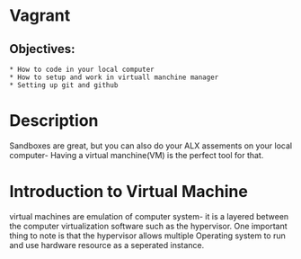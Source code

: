 # Vagrant
## Objectives:
    * How to code in your local computer
    * How to setup and work in virtuall manchine manager
    * Setting up git and github

# Description
Sandboxes are great, but you can also do your ALX assements on your local computer- Having a virtual manchine(VM) is the perfect tool for that.

# Introduction  to Virtual Machine
virtual machines are emulation of computer system- it is a layered between the computer virtualization software such as the hypervisor.
One important thing to note is that the hypervisor allows multiple Operating system to run and use hardware resource as a seperated instance.
